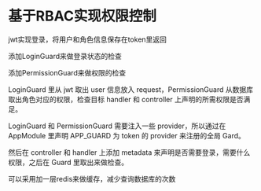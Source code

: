 # 基于RBAC实现权限控制

jwt实现登录，将用户和角色信息保存在token里返回

添加LoginGuard来做登录状态的检查

添加PermissionGuard来做权限的检查

LoginGuard 里从 jwt 取出 user 信息放入 request，PermissionGuard 从数据库取出角色对应的权限，检查目标 handler 和 controller 上声明的所需权限是否满足。

LoginGuard 和 PermissionGuard 需要注入一些 provider，所以通过在 AppModule 里声明 APP_GUARD 为 token 的 provider 来注册的全局 Gard。

然后在 controller 和 handler 上添加 metadata 来声明是否需要登录，需要什么权限，之后在 Guard 里取出来做检查。

可以采用加一层redis来做缓存，减少查询数据库的次数
